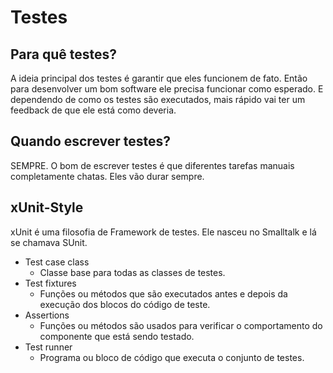 # Testes

## Para quê testes?

A ideia principal dos testes é garantir que eles funcionem de fato. Então para desenvolver um bom software ele precisa funcionar como esperado. E dependendo de como os testes são executados, mais rápido vai ter um feedback de que ele está como deveria.

## Quando escrever testes?

SEMPRE. O bom de escrever testes é que diferentes tarefas manuais completamente chatas. Eles vão durar sempre.

## xUnit-Style

xUnit é uma filosofia de Framework de testes. Ele nasceu no Smalltalk e lá se chamava SUnit.

- Test case class
    - Classe base para todas as classes de testes.
- Test fixtures
    - Funções ou métodos que são executados antes e depois da execução dos blocos do código de teste.
- Assertions
    - Funções ou métodos são usados para verificar o comportamento do componente que está sendo testado.
- Test runner
    - Programa ou bloco de código que executa o conjunto de testes.